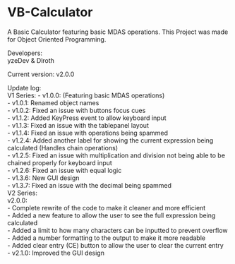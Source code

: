 # VB-Calculator  
A Basic Calculator featuring basic MDAS operations. This Project was made for Object Oriented Programming.

Developers:  
yzeDev & Dlroth

Current version: v2.0.0  

Update log:  
V1 Series: 
	- v1.0.0: (Featuring basic MDAS operations)  
	- v1.0.1: Renamed object names  
	- v1.0.2: Fixed an issue with buttons focus cues  
	- v1.1.2: Added KeyPress event to allow keyboard input  
	- v1.1.3: Fixed an issue with the tablepanel layout  
	- v1.1.4: Fixed an issue with operations being spammed   
	- v1.2.4: Added another label for showing the current expression being calculated (Handles chain operations)  
	- v1.2.5: Fixed an issue with multiplication and division not being able to be chained properly for keyboard input  
	- v1.2.6: Fixed an issue with equal logic   
	- v1.3.6: New GUI design  
	- v1.3.7: Fixed an issue with the decimal being spammed  
V2 Series:  
v2.0.0:  
		- Complete rewrite of the code to make it cleaner and more efficient  
		- Added a new feature to allow the user to see the full expression being calculated  
		- Added a limit to how many characters can be inputted to prevent overflow  
		- Added a number formatting to the output to make it more readable  
		- Added clear entry (CE) button to allow the user to clear the current entry  
	- v2.1.0: Improved the GUI design  
